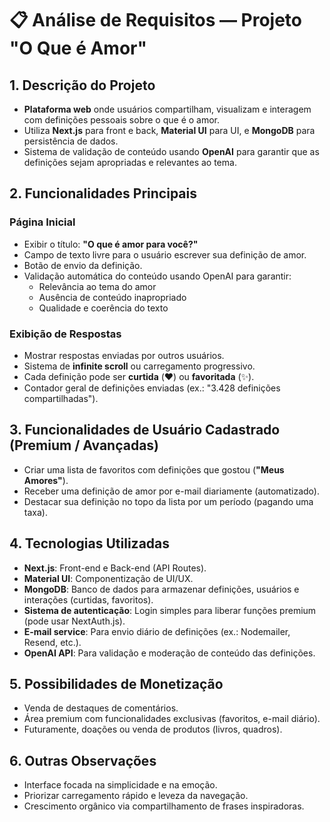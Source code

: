 # 📋 Análise de Requisitos — Projeto "O Que é Amor"

## 1. Descrição do Projeto
- **Plataforma web** onde usuários compartilham, visualizam e interagem com definições pessoais sobre o que é o amor.
- Utiliza **Next.js** para front e back, **Material UI** para UI, e **MongoDB** para persistência de dados.
- Sistema de validação de conteúdo usando **OpenAI** para garantir que as definições sejam apropriadas e relevantes ao tema.

## 2. Funcionalidades Principais

### Página Inicial
- Exibir o título: **"O que é amor para você?"**
- Campo de texto livre para o usuário escrever sua definição de amor.
- Botão de envio da definição.
- Validação automática do conteúdo usando OpenAI para garantir:
  - Relevância ao tema do amor
  - Ausência de conteúdo inapropriado
  - Qualidade e coerência do texto

### Exibição de Respostas
- Mostrar respostas enviadas por outros usuários.
- Sistema de **infinite scroll** ou carregamento progressivo.
- Cada definição pode ser **curtida** (❤️) ou **favoritada** (✨).
- Contador geral de definições enviadas (ex.: "3.428 definições compartilhadas").

## 3. Funcionalidades de Usuário Cadastrado (Premium / Avançadas)
- Criar uma lista de favoritos com definições que gostou (**"Meus Amores"**).
- Receber uma definição de amor por e-mail diariamente (automatizado).
- Destacar sua definição no topo da lista por um período (pagando uma taxa).

## 4. Tecnologias Utilizadas
- **Next.js**: Front-end e Back-end (API Routes).
- **Material UI**: Componentização de UI/UX.
- **MongoDB**: Banco de dados para armazenar definições, usuários e interações (curtidas, favoritos).
- **Sistema de autenticação**: Login simples para liberar funções premium (pode usar NextAuth.js).
- **E-mail service**: Para envio diário de definições (ex.: Nodemailer, Resend, etc.).
- **OpenAI API**: Para validação e moderação de conteúdo das definições.

## 5. Possibilidades de Monetização
- Venda de destaques de comentários.
- Área premium com funcionalidades exclusivas (favoritos, e-mail diário).
- Futuramente, doações ou venda de produtos (livros, quadros).

## 6. Outras Observações
- Interface focada na simplicidade e na emoção.
- Priorizar carregamento rápido e leveza da navegação.
- Crescimento orgânico via compartilhamento de frases inspiradoras.